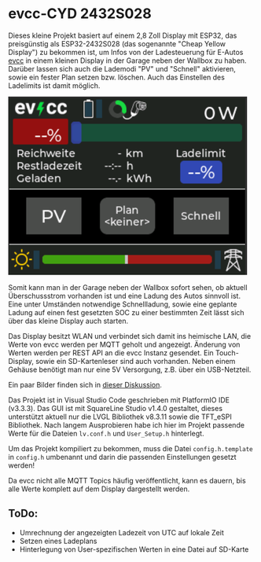 # evcc-CYD 2432S028

Dieses kleine Projekt basiert auf einem 2,8 Zoll Display mit ESP32, das preisgünstig als ESP32-2432S028 (das sogenannte "Cheap Yellow Display") zu bekommen ist, um Infos von der Ladesteuerung für E-Autos [evcc](https://github.com/evcc-io/evcc) in einem kleinen Display in der Garage neben der Wallbox zu haben. Darüber lassen sich auch die Lademodi "PV" und "Schnell" aktivieren, sowie ein fester Plan setzen bzw. löschen. Auch das Einstellen des Ladelimits ist damit möglich.

![Screenshot](docs/Screenshot-plain.png)

Somit kann man in der Garage neben der Wallbox sofort sehen, ob aktuell Überschussstrom vorhanden ist und eine Ladung des Autos sinnvoll ist. Eine unter Umständen notwendige Schnellladung, sowie eine geplante Ladung auf einen fest gesetzten SOC zu einer bestimmten Zeit lässt sich über das kleine Display auch starten.

Das Display besitzt WLAN und verbindet sich damit ins heimische LAN, die Werte von evcc werden per MQTT geholt und angezeigt. Änderung von Werten werden per REST API an die evcc Instanz gesendet. Ein Touch-Display, sowie ein SD-Kartenleser sind auch vorhanden. Neben einem Gehäuse benötigt man nur eine 5V Versorgung, z.B. über ein USB-Netzteil.

Ein paar Bilder finden sich in [dieser Diskussion](https://github.com/evcc-io/evcc/discussions/13152).

Das Projekt ist in Visual Studio Code geschrieben mit PlatformIO IDE (v3.3.3). Das GUI ist mit SquareLine Studio v1.4.0 gestaltet, dieses unterstützt aktuell nur die LVGL Bibliothek v8.3.11 sowie die TFT_eSPI Bibliothek. Nach langem Ausprobieren habe ich hier im Projekt passende Werte für die Dateien `lv.conf.h` und `User_Setup.h` hinterlegt.

Um das Projekt kompiliert zu bekommen, muss die Datei `config.h.template` in `config.h` umbenannt und darin die passenden Einstellungen gesetzt werden!

Da evcc nicht alle MQTT Topics häufig veröffentlicht, kann es dauern, bis alle Werte komplett auf dem Display dargestellt werden.

## ToDo:
- Umrechnung der angezeigten Ladezeit von UTC auf lokale Zeit
- Setzen eines Ladeplans
- Hinterlegung von User-spezifischen Werten in eine Datei auf SD-Karte
